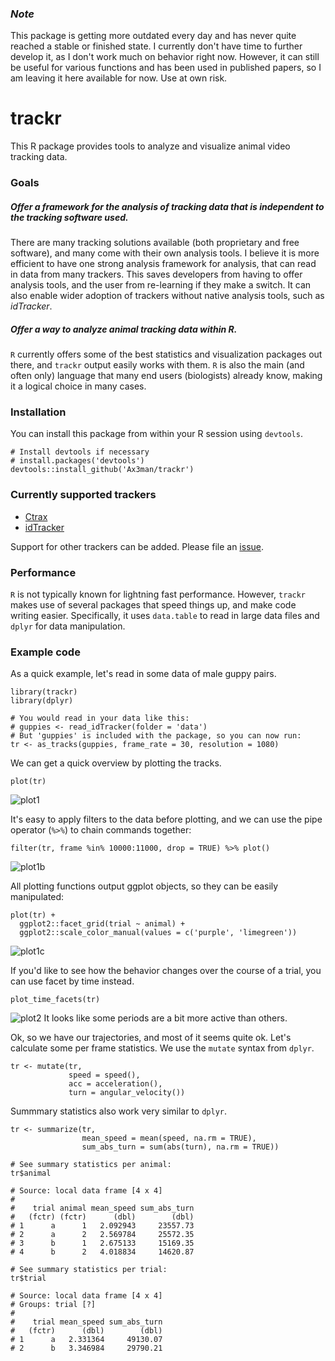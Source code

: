 ### _Note_

This package is getting more outdated every day and has never quite reached a stable or finished state. I currently don't have time to further develop it, as I don't work much on behavior right now. However, it can still be useful for various functions and has been used in published papers, so I am leaving it here available for now. Use at own risk.


# trackr
This R package provides tools to analyze and visualize animal video tracking data.

### Goals
##### Offer a framework for the analysis of tracking data that is independent to the tracking software used.
There are many tracking solutions available (both proprietary and free software), and many come with their own analysis tools. I believe it is more efficient to have one strong analysis framework for analysis, that can read in data from many trackers. This saves developers from having to offer analysis tools, and the user from re-learning if they make a switch. It can also enable wider adoption of trackers without native analysis tools, such as *idTracker*.
##### Offer a way to analyze animal tracking data within R.
`R` currently offers some of the best statistics and visualization packages out there, and `trackr` output easily works with them. `R` is also the main (and often only) language that many end users (biologists) already know, making it a logical choice in many cases.

### Installation
You can install this package from within your R session using `devtools`. 
````{r}
# Install devtools if necessary
# install.packages('devtools')
devtools::install_github('Ax3man/trackr')
````

### Currently supported trackers

- [Ctrax](http://ctrax.sourceforge.net/)
- [idTracker](http://www.idtracker.es/)

Support for other trackers can be added. Please file an [issue](https://github.com/Ax3man/trackr/issues).

### Performance

`R` is not typically known for lightning fast performance. However, `trackr` makes use of several packages that  speed things up, and make code writing easier. Specifically, it uses `data.table` to read in large data files and `dplyr` for data manipulation.

### Example code
As a quick example, let's read in some data of male guppy pairs.
````{r}
library(trackr)
library(dplyr)

# You would read in your data like this:
# guppies <- read_idTracker(folder = 'data')
# But 'guppies' is included with the package, so you can now run:
tr <- as_tracks(guppies, frame_rate = 30, resolution = 1080)
````
We can get a quick overview by plotting the tracks.

````{r}
plot(tr)
````
![plot1](http://i.imgur.com/ISihYqC.png)

It's easy to apply filters to the data before plotting, and we can use the
pipe operator (`%>%`) to chain commands together:

````{r}
filter(tr, frame %in% 10000:11000, drop = TRUE) %>% plot()
````
![plot1b](http://i.imgur.com/2ehU7o7.png)

All plotting functions output ggplot objects, so they can be easily manipulated:
````{r}
plot(tr) +
  ggplot2::facet_grid(trial ~ animal) +
  ggplot2::scale_color_manual(values = c('purple', 'limegreen'))
````
![plot1c](http://i.imgur.com/XPVNlv2.png)

If you'd like to see  how the behavior changes over the course of a trial, you can use facet by time instead.
````{r}
plot_time_facets(tr)
````
![plot2](http://i.imgur.com/PWsmB7F.png)
It looks like some periods are a bit more active than others.

Ok, so we have our trajectories, and most of it seems quite ok. Let's calculate some per frame statistics. We use the `mutate` syntax from `dplyr`.

````{r}
tr <- mutate(tr,
             speed = speed(),
             acc = acceleration(),
             turn = angular_velocity())
````
Summmary statistics also work very similar to `dplyr`.
````{r}
tr <- summarize(tr, 
                mean_speed = mean(speed, na.rm = TRUE),
                sum_abs_turn = sum(abs(turn), na.rm = TRUE))

# See summary statistics per animal:
tr$animal

# Source: local data frame [4 x 4]
# 
#    trial animal mean_speed sum_abs_turn
#   (fctr) (fctr)      (dbl)        (dbl)
# 1      a      1   2.092943     23557.73
# 2      a      2   2.569784     25572.35
# 3      b      1   2.675133     15169.35
# 4      b      2   4.018834     14620.87

# See summary statistics per trial:
tr$trial

# Source: local data frame [4 x 4]
# Groups: trial [?]
# 
#    trial mean_speed sum_abs_turn
#   (fctr)      (dbl)        (dbl)
# 1      a   2.331364     49130.07
# 2      b   3.346984     29790.21

````

